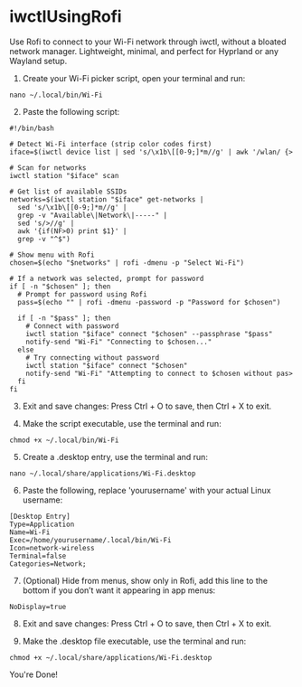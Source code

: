 # iwctlUsingRofi
Use Rofi to connect to your Wi-Fi network through iwctl, without a bloated network manager. Lightweight, minimal, and perfect for Hyprland or any Wayland setup.

1) Create your Wi-Fi picker script, open your terminal and run:
```
nano ~/.local/bin/Wi-Fi
```

2) Paste the following script:
```
#!/bin/bash

# Detect Wi-Fi interface (strip color codes first)
iface=$(iwctl device list | sed 's/\x1b\[[0-9;]*m//g' | awk '/wlan/ {>

# Scan for networks
iwctl station "$iface" scan

# Get list of available SSIDs
networks=$(iwctl station "$iface" get-networks |
  sed 's/\x1b\[[0-9;]*m//g' |
  grep -v "Available\|Network\|-----" |
  sed 's/>//g' |
  awk '{if(NF>0) print $1}' |
  grep -v "^$")

# Show menu with Rofi
chosen=$(echo "$networks" | rofi -dmenu -p "Select Wi-Fi")

# If a network was selected, prompt for password
if [ -n "$chosen" ]; then
  # Prompt for password using Rofi
  pass=$(echo "" | rofi -dmenu -password -p "Password for $chosen")

  if [ -n "$pass" ]; then
    # Connect with password
    iwctl station "$iface" connect "$chosen" --passphrase "$pass"
    notify-send "Wi-Fi" "Connecting to $chosen..."
  else
    # Try connecting without password
    iwctl station "$iface" connect "$chosen"
    notify-send "Wi-Fi" "Attempting to connect to $chosen without pas>
  fi
fi
```

3) Exit and save changes:
Press Ctrl + O to save, then Ctrl + X to exit.

4) Make the script executable, use the terminal and run:
```
chmod +x ~/.local/bin/Wi-Fi
```

5) Create a .desktop entry, use the terminal and run:
```
nano ~/.local/share/applications/Wi-Fi.desktop
```

6) Paste the following, replace 'yourusername' with your actual Linux username:
```
[Desktop Entry]
Type=Application
Name=Wi-Fi
Exec=/home/yourusername/.local/bin/Wi-Fi
Icon=network-wireless
Terminal=false
Categories=Network;
```

7) (Optional) Hide from menus, show only in Rofi, add this line to the bottom if you don’t want it appearing in app menus:
```
NoDisplay=true
```

8) Exit and save changes:
Press Ctrl + O to save, then Ctrl + X to exit.

9) Make the .desktop file executable, use the terminal and run:
```
chmod +x ~/.local/share/applications/Wi-Fi.desktop
```

You're Done!
